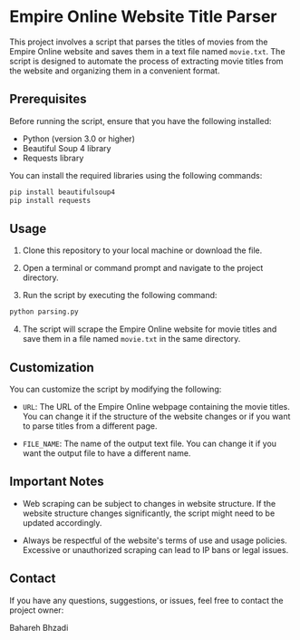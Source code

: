 # Empire Online Website Title Parser

This project involves a script that parses the titles of movies from the Empire Online website and saves them in a text file named `movie.txt`. The script is designed to automate the process of extracting movie titles from the website and organizing them in a convenient format.

## Prerequisites

Before running the script, ensure that you have the following installed:

- Python (version 3.0 or higher)
- Beautiful Soup 4 library
- Requests library

You can install the required libraries using the following commands:

```bash
pip install beautifulsoup4
pip install requests
```

## Usage

1. Clone this repository to your local machine or download the file.

2. Open a terminal or command prompt and navigate to the project directory.

3. Run the script by executing the following command:

```bash
python parsing.py
```

4. The script will scrape the Empire Online website for movie titles and save them in a file named `movie.txt` in the same directory.

## Customization

You can customize the script by modifying the following:

- `URL`: The URL of the Empire Online webpage containing the movie titles. You can change it if the structure of the website changes or if you want to parse titles from a different page.

- `FILE_NAME`: The name of the output text file. You can change it if you want the output file to have a different name.

## Important Notes

- Web scraping can be subject to changes in website structure. If the website structure changes significantly, the script might need to be updated accordingly.

- Always be respectful of the website's terms of use and usage policies. Excessive or unauthorized scraping can lead to IP bans or legal issues.

## Contact

If you have any questions, suggestions, or issues, feel free to contact the project owner:

Bahareh Bhzadi


